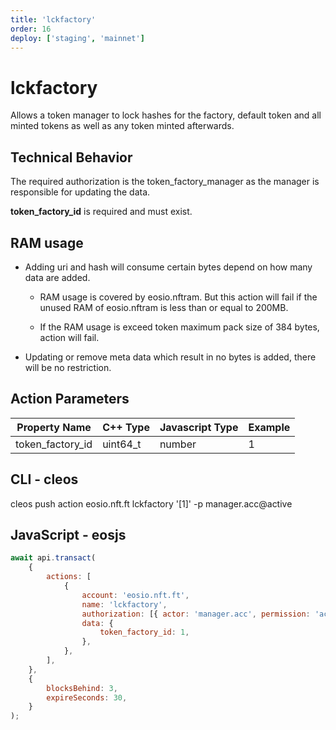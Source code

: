 ```yaml
---
title: 'lckfactory'
order: 16
deploy: ['staging', 'mainnet']
---
```


# lckfactory

Allows a token manager to lock hashes for the factory, default token and all minted tokens as well as any token minted afterwards.

## Technical Behavior

The required authorization is the token_factory_manager as the manager is responsible for updating the data.

**token_factory_id** is required and must exist.

## RAM usage

-   Adding uri and hash will consume certain bytes depend on how many data are added.

    -   RAM usage is covered by eosio.nftram. But this action will fail if the unused RAM of eosio.nftram is less than or equal to 200MB.

    -   If the RAM usage is exceed token maximum pack size of 384 bytes, action will fail.

-   Updating or remove meta data which result in no bytes is added, there will be no restriction.

## Action Parameters

| Property Name    | C++ Type | Javascript Type | Example |
| ---------------- | -------- | --------------- | ------- |
| token_factory_id | uint64_t | number          | 1       |

## CLI - cleos

cleos push action eosio.nft.ft lckfactory '[1]' -p manager.acc@active

## JavaScript - eosjs

```js
await api.transact(
    {
        actions: [
            {
                account: 'eosio.nft.ft',
                name: 'lckfactory',
                authorization: [{ actor: 'manager.acc', permission: 'active' }],
                data: {
                    token_factory_id: 1,
                },
            },
        ],
    },
    {
        blocksBehind: 3,
        expireSeconds: 30,
    }
);
```
